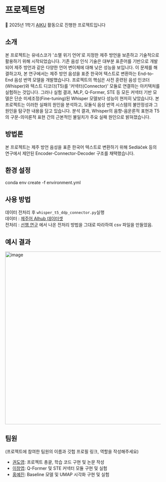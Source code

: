 # 프로젝트명

📢 2025년 1학기 [AIKU](https://github.com/AIKU-Official) 활동으로 진행한 프로젝트입니다

## 소개
본 프로젝트는 유네스코가 '소멸 위기 언어'로 지정한 제주 방언을 보존하고 기술적으로 활용하기 위해 시작되었습니다.  기존 음성 인식 기술은 대부분 표준어를 기반으로 개발되어 제주 방언과 같은 다양한 언어 변이체에 대해 낮은 성능을 보입니다.  이 문제를 해결하고자, 본 연구에서는 제주 방언 음성을 표준 한국어 텍스트로 변환하는 End-to-End 음성 번역 모델을 개발했습니다.
프로젝트의 핵심은 사전 훈련된 음성 인코더(Whisper)와 텍스트 디코더(T5)를 '커넥터(Connector)' 모듈로 연결하는 아키텍처를 실험하는 것입니다.  그러나 실험 결과, MLP, Q-Former, STE 등 모든 커넥터 기반 모델은 단순 미세조정(Fine-tuning)된 Whisper 모델보다 성능이 현저히 낮았습니다.  본 프로젝트는 이러한 실패의 원인을 분석하고, 모듈식 음성 번역 시스템의 불안정성과 그 원인을 탐구한 내용을 담고 있습니다. 분석 결과, Whisper의 음향-음운론적 표현과 T5의 구문-의미론적 표현 간의 근본적인 불일치가 주요 실패 원인으로 밝혀졌습니다. 

## 방법론

본 프로젝트는 제주 방언 음성을 표준 한국어 텍스트로 변환하기 위해 Sedláček 등의 연구에서 제안된 Encoder-Connector-Decoder 구조를 채택했습니다. 

## 환경 설정

  conda env create -f environment.yml

## 사용 방법

데이터 전처리 후 `whisper_t5_ddp_connector.py`실행 \
데이터 : [제주어 AIhub 데이터셋](https://aihub.or.kr/aihubdata/data/view.do?currMenu=115&topMenu=100&aihubDataSe=realm&dataSetSn=121) \
전처리 : [선행 연구](https://github.com/maeseok/Jeju_Translation.github.io) 에서 나온 전처리 방법을 그대로 따라하여 csv 파일을 만들었음. 

## 예시 결과

<img width="557" alt="image" src="https://github.com/user-attachments/assets/dc2dbbf9-3a5c-449f-8f41-de65787c55d6" />


## 팀원

(프로젝트에 참여한 팀원의 이름과 깃헙 프로필 링크, 역할을 작성해주세요)

- [권도영](https://github.com/douyoung89): 프로젝트 총괄, 학습 코드 구현 및 논문 작성
- [이창엽](): Q-Former 및 STE 커넥터 모듈 구현 및 실험
- [홍예진]():  Baseline 모델 및 UMAP 시각화 구현 및 실험 
